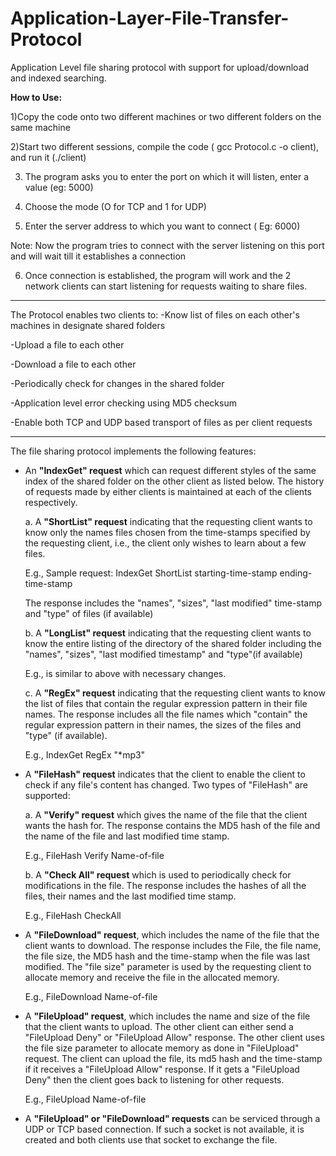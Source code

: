 Application-Layer-File-Transfer-Protocol
========================================

Application Level file sharing protocol with support for upload/download and indexed searching.


**How to Use:**

1)Copy the code onto two different machines or two different folders on the same machine

2)Start two different sessions, compile the code ( gcc Protocol.c -o client), and run it (./client)

3) The program asks you to enter the port on which it will listen, enter a value (eg: 5000)

4) Choose the mode (O for TCP and 1 for UDP)

5) Enter the server address to which you want to connect ( Eg: 6000)

Note: Now the program tries to connect with the server listening on this port and will wait till it establishes a connection

6) Once connection is established, the program will work and the 2 network clients can start listening for requests waiting to share files.

-------------------------------------------------------

The Protocol enables two clients to:
-Know list of files on each other's machines in designate shared folders

-Upload a file to each other

-Download a file to each other

-Periodically check for changes in the shared folder

-Application level error checking using MD5 checksum

-Enable both TCP and UDP based transport of files as per client requests

----------------------------------------------------------

The file sharing protocol implements the following features:

- An **"IndexGet" request** which can request different styles of the same index of the shared folder on the other client as listed below. The history of requests made by either clients is maintained at each of the clients respectively.
	
	
	a. A **"ShortList" request** indicating that the requesting client wants to know only the names files chosen from the time-stamps specified by the requesting client, i.e., the client only wishes to learn about a few files.
	
	E.g., Sample request: IndexGet ShortList starting-time-stamp ending-time-stamp
	
	The response includes the "names", "sizes", "last modified" time-stamp and "type" of files (if available)
	
	
	b. A **"LongList" request** indicating that the requesting client wants to know the entire listing of the directory of the shared folder  including the "names", "sizes", "last modified timestamp" and "type"(if available)
	
	E.g., is similar to above with necessary changes.
	
	
	c. A **"RegEx" request** indicating that the requesting client wants to know the list of files that contain the regular expression pattern in their file names. The response includes all the file names which "contain" the regular expression pattern in their names, the sizes of the files and "type" (if available).
	
	E.g., IndexGet RegEx "*mp3"
	
	
	
	
- A **"FileHash" request** indicates that the client to enable the client to check if any file's content has changed. Two types of "FileHash" are supported:
	
	a.  A **"Verify" request** which gives the name of the file that the client wants the hash for. The response contains the MD5 hash of the file and the name of the file and last modified time stamp.
	
	E.g., FileHash Verify Name-of-file
	
	
	b.  A **"Check All" request** which is used to periodically check for modifications in the file. The response includes the hashes of all the files, their names and the last modified time stamp.
	
	E.g.,  FileHash CheckAll
	
	
- A **"FileDownload" request**, which includes the name of the file that the client wants to download. The response includes the File, the file name, the file size, the MD5 hash and the time-stamp when the file was last modified. The "file size" parameter is used by the requesting client to allocate memory and receive the file in the allocated memory. 
	
	E.g., FileDownload Name-of-file 
	
	
- A **"FileUpload" request**, which includes the name and size of the file that the client wants to  upload. The other client can either send  a "FileUpload Deny" or "FileUpload Allow"  response. The other client uses the file size parameter to allocate memory as done in "FileUpload" request. The client can upload the file, its md5 hash and the time-stamp if it  receives a "FileUpload Allow" response. If it gets a "FileUpload Deny" then the client goes back to listening for other requests. 
	
	E.g., FileUpload Name-of-file
	

- A **"FileUpload" or "FileDownload" requests** can be serviced through a UDP or TCP based connection. If such a socket is not available, it is created and both clients use that socket to exchange the file.
